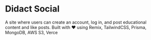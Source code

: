 # Didact Social

A site where users can create an account, log in, and post educational content and like posts. Built with ❤️ using Remix, TailwindCSS, Prisma, MongoDB, AWS S3, Verce